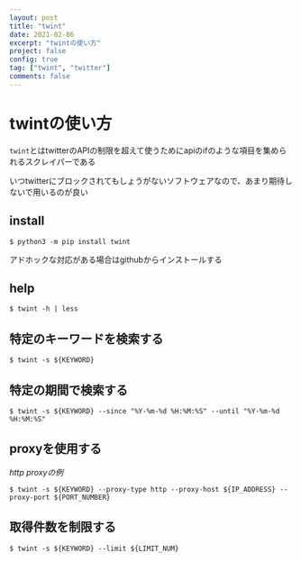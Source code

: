 ```yaml
---
layout: post
title: "twint"
date: 2021-02-06
excerpt: "twintの使い方"
project: false
config: true
tag: ["twint", "twitter"]
comments: false
---
```


# twintの使い方

`twint`とはtwitterのAPIの制限を超えて使うためにapiのifのような項目を集められるスクレイパーである  

いつtwitterにブロックされてもしょうがないソフトウェアなので、あまり期待しないで用いるのが良い  

## install

```console
$ python3 -m pip install twint
```

アドホックな対応がある場合はgithubからインストールする

## help

```console
$ twint -h | less
```

## 特定のキーワードを検索する

```console
$ twint -s ${KEYWORD}
```

## 特定の期間で検索する

```console
$ twint -s ${KEYWORD} --since "%Y-%m-%d %H:%M:%S" --until "%Y-%m-%d %H:%M:%S"
```

## proxyを使用する
*http proxyの例*

```console
$ twint -s ${KEYWORD} --proxy-type http --proxy-host ${IP_ADDRESS} --proxy-port ${PORT_NUMBER}
```

## 取得件数を制限する

```console
$ twint -s ${KEYWORD} --limit ${LIMIT_NUM}
```
